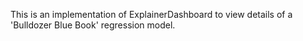 This is an implementation of ExplainerDashboard to view details of a 'Bulldozer Blue Book' regression model.
